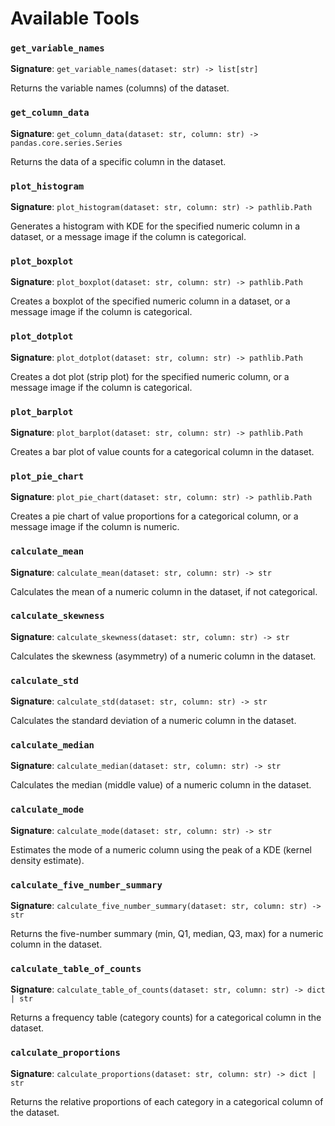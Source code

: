 # Available Tools

### `get_variable_names`
**Signature**: `get_variable_names(dataset: str) -> list[str]`

Returns the variable names (columns) of the dataset.

### `get_column_data`
**Signature**: `get_column_data(dataset: str, column: str) -> pandas.core.series.Series`

Returns the data of a specific column in the dataset.

### `plot_histogram`
**Signature**: `plot_histogram(dataset: str, column: str) -> pathlib.Path`

Generates a histogram with KDE for the specified numeric column in a dataset, or a message image if the column is categorical.

### `plot_boxplot`
**Signature**: `plot_boxplot(dataset: str, column: str) -> pathlib.Path`

Creates a boxplot of the specified numeric column in a dataset, or a message image if the column is categorical.

### `plot_dotplot`
**Signature**: `plot_dotplot(dataset: str, column: str) -> pathlib.Path`

Creates a dot plot (strip plot) for the specified numeric column, or a message image if the column is categorical.

### `plot_barplot`
**Signature**: `plot_barplot(dataset: str, column: str) -> pathlib.Path`

Creates a bar plot of value counts for a categorical column in the dataset.

### `plot_pie_chart`
**Signature**: `plot_pie_chart(dataset: str, column: str) -> pathlib.Path`

Creates a pie chart of value proportions for a categorical column, or a message image if the column is numeric.

### `calculate_mean`
**Signature**: `calculate_mean(dataset: str, column: str) -> str`

Calculates the mean of a numeric column in the dataset, if not categorical.

### `calculate_skewness`
**Signature**: `calculate_skewness(dataset: str, column: str) -> str`

Calculates the skewness (asymmetry) of a numeric column in the dataset.

### `calculate_std`
**Signature**: `calculate_std(dataset: str, column: str) -> str`

Calculates the standard deviation of a numeric column in the dataset.

### `calculate_median`
**Signature**: `calculate_median(dataset: str, column: str) -> str`

Calculates the median (middle value) of a numeric column in the dataset.

### `calculate_mode`
**Signature**: `calculate_mode(dataset: str, column: str) -> str`

Estimates the mode of a numeric column using the peak of a KDE (kernel density estimate).

### `calculate_five_number_summary`
**Signature**: `calculate_five_number_summary(dataset: str, column: str) -> str`

Returns the five-number summary (min, Q1, median, Q3, max) for a numeric column in the dataset.

### `calculate_table_of_counts`
**Signature**: `calculate_table_of_counts(dataset: str, column: str) -> dict | str`

Returns a frequency table (category counts) for a categorical column in the dataset.

### `calculate_proportions`
**Signature**: `calculate_proportions(dataset: str, column: str) -> dict | str`

Returns the relative proportions of each category in a categorical column of the dataset.


